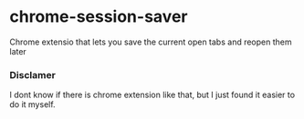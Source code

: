 # chrome-session-saver
Chrome extensio that lets you save the current open tabs and reopen them later

### Disclamer
I dont know if there is chrome extension like that, but I just found it easier to do it myself.
